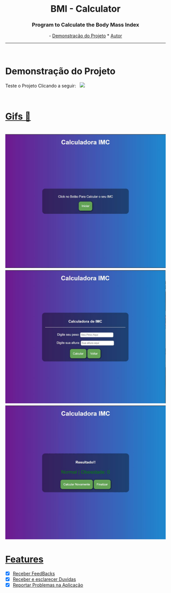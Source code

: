 <div align="center"> 
    <h1>BMI - Calculator  </h1>
  <h3> Program to Calculate the Body Mass Index </h3>
</div>

<p align="center">
-    <a href="#Demonstração do Projeto">Demonstração do Projeto</a> * 
   <a href="#Autor">Autor</a>
</p>

---
<br>

# Demonstração do Projeto
<p>Teste o Projeto Clicando a seguir: &nbsp;&nbsp;<a href="https://imc-calculator-wheat.vercel.app/" target="_blank"><img src="https://img.shields.io/badge/Vercel-000000?style=for-the-badge&logo=vercel&logoColor=white"/></p>
<br>

# Gifs 🎥

<h1>
    <img title="Photo" src="tela1.JPG"/>
    <img title="Photo" src="tela2.JPG"/>
    <img title="Photo" src="tela3.JPG"/>
</h1>

# Features 
- [x] Receber FeedBacks
- [x] Receber e esclarecer Duvidas
- [x] Reportar Problemas na Aplicação

<br>
